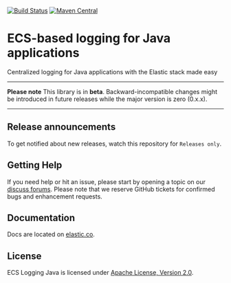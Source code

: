 [![Build Status](https://apm-ci.elastic.co/buildStatus/icon?job=apm-agent-java%2Fecs-logging-java-mbp%2Fmaster)](https://apm-ci.elastic.co/job/apm-agent-java/job/ecs-logging-java-mbp/job/master/)
[![Maven Central](https://img.shields.io/maven-central/v/co.elastic.logging/ecs-logging-java-parent.svg)](https://search.maven.org/search?q=g:co.elastic.logging)

# ECS-based logging for Java applications

Centralized logging for Java applications with the Elastic stack made easy

---

**Please note** This library is in **beta**. Backward-incompatible changes might be introduced in future releases while the major version is zero (0.x.x).

---

## Release announcements

To get notified about new releases, watch this repository for `Releases only`.

## Getting Help

If you need help or hit an issue, please start by opening a topic on our [discuss forums](https://discuss.elastic.co/c/observability/logs/69).
Please note that we reserve GitHub tickets for confirmed bugs and enhancement requests.

## Documentation

Docs are located on [elastic.co](https://www.elastic.co/guide/en/ecs-logging/java/current/index.html).

## License

ECS Logging Java is licensed under [Apache License, Version 2.0](https://www.apache.org/licenses/LICENSE-2.0.html).
